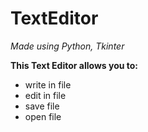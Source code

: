 # TextEditor

*Made using Python, Tkinter*

**This Text Editor allows you to:**
- write in file
- edit in file
- save file
- open file
